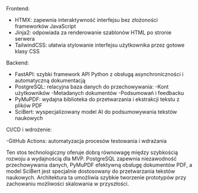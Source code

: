 Frontend:

- HTMX: zapewnia interaktywność interfejsu bez złożoności frameworków JavaScript
- Jinja2: odpowiada za renderowanie szablonów HTML po stronie serwera
- TailwindCSS: ułatwia stylowanie interfejsu użytkownika przez gotowe klasy CSS

Backend:

- FastAPI: szybki framework API Python z obsługą asynchroniczności i automatyczną    dokumentacją
- PostgreSQL: relacyjna baza danych do przechowywania:
    -Kont użytkowników
    -Metadanych dokumentów
    -Podsumowań i feedbacku
- PyMuPDF: wydajna biblioteka do przetwarzania i ekstrakcji tekstu z plików PDF
- SciBert: wyspecjalizowany model AI do podsumowywania tekstów naukowych

CI/CD i wdrożenie:

-GitHub Actions: automatyzacja procesów testowania i wdrażania


Ten stos technologiczny oferuje dobrą równowagę między szybkością rozwoju a wydajnością dla MVP. PostgreSQL zapewnia niezawodność przechowywania danych, PyMuPDF efektywną obsługę dokumentów PDF, a model SciBert jest specjalnie dostosowany do przetwarzania tekstów naukowych. Architektura ta umożliwia szybkie tworzenie prototypów przy zachowaniu możliwości skalowania w przyszłości.